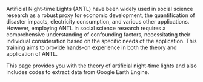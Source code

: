 Artificial Night-time Lights (ANTL) have been widely used in social science research as a robust proxy for economic development, the quantification of disaster impacts, electricity consumption, and various other applications. However, employing ANTL in social science research requires a comprehensive understanding of confounding factors, necessitating their individual consideration based on the specific needs of the application. This training aims to provide hands-on experience in both the theory and application of ANTL.

This page provides you with the theory of artificial night-time lights and also includes codes to extract data from Google Earth Engine.  
